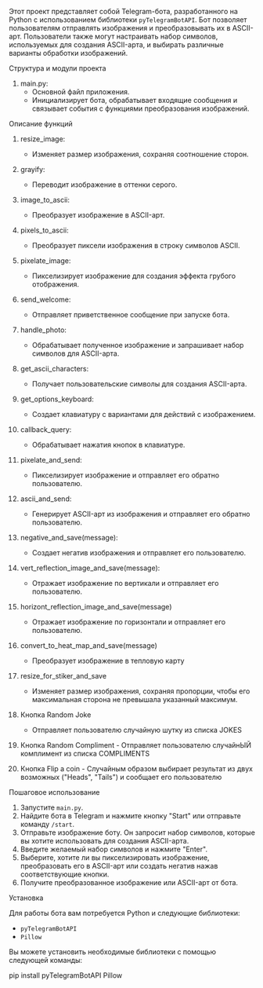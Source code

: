 Этот проект представляет собой Telegram-бота, разработанного на Python с использованием библиотеки `pyTelegramBotAPI`.
Бот позволяет пользователям отправлять изображения и преобразовывать их в ASCII-арт. Пользователи также могут
настраивать набор символов, используемых для создания ASCII-арта, и выбирать различные варианты обработки изображений.

 Структура и модули проекта

1. main.py:
    - Основной файл приложения.
    - Инициализирует бота, обрабатывает входящие сообщения и связывает события с функциями преобразования изображений.

 Описание функций

1. resize_image:
    - Изменяет размер изображения, сохраняя соотношение сторон.

2. grayify:
    - Переводит изображение в оттенки серого.

3. image_to_ascii:
    - Преобразует изображение в ASCII-арт.

4. pixels_to_ascii:
    - Преобразует пиксели изображения в строку символов ASCII.

5. pixelate_image:
    - Пикселизирует изображение для создания эффекта грубого отображения.

6. send_welcome:
    - Отправляет приветственное сообщение при запуске бота.

7. handle_photo:
    - Обрабатывает полученное изображение и запрашивает набор символов для ASCII-арта.

8. get_ascii_characters:
    - Получает пользовательские символы для создания ASCII-арта.

9. get_options_keyboard:
    - Создает клавиатуру с вариантами для действий с изображением.

10. callback_query:
    - Обрабатывает нажатия кнопок в клавиатуре.

11. pixelate_and_send:
    - Пикселизирует изображение и отправляет его обратно пользователю.

12. ascii_and_send:
    - Генерирует ASCII-арт из изображения и отправляет его обратно пользователю.

13. negative_and_save(message):
    - Создает негатив изображения и отправляет его пользователю.

14. vert_reflection_image_and_save(message):
    - Отражает изображение по вертикали и отправляет его пользователю.
15. horizont_reflection_image_and_save(message)
    - Отражает изображение по горизонтали и отправляет его пользователю.
16. convert_to_heat_map_and_save(message)
    - Преобразует изображение в тепловую карту
17. resize_for_stiker_and_save
    - Изменяет размер изображения, сохраняя пропорции, чтобы его максимальная сторона не превышала указанный максимум.
18. Кнопка Random Joke
    - Отправляет пользователю случайную шутку из списка JOKES
19.  Кнопка Random Compliment
    - Отправляет пользователю случайнЫЙ комплимент из списка COMPLIMENTS
20.  Кнопка Flip a coin
    - Cлучайным образом выбирает результат из двух возможных ("Heads", "Tails") и сообщает его пользователю

 Пошаговое использование

1. Запустите `main.py`.
2. Найдите бота в Telegram и нажмите кнопку "Start" или отправьте команду `/start`.
3. Отправьте изображение боту. Он запросит набор символов, которые вы хотите использовать для создания ASCII-арта.
4. Введите желаемый набор символов и нажмите "Enter".
5. Выберите, хотите ли вы пикселизировать изображение, преобразовать его в ASCII-арт или создать негатив нажав
   соответствующие кнопки.
6. Получите преобразованное изображение или ASCII-арт от бота.

 Установка

Для работы бота вам потребуется Python и следующие библиотеки:

- `pyTelegramBotAPI`
- `Pillow`

Вы можете установить необходимые библиотеки с помощью следующей команды:

pip install pyTelegramBotAPI Pillow
